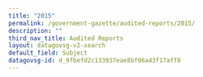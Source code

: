 ```yaml
---
title: "2015"
permalink: /government-gazette/audited-reports/2015/
description: ""
third_nav_title: Audited Reports
layout: datagovsg-v2-search
default_field: Subject
datagovsg-id: d_9f6efd2c133937eae8bf06a43f17aff8
---
```

